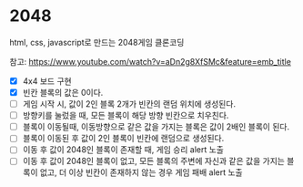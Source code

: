 # 2048

html, css, javascript로 만드는 2048게임 클론코딩

참고: https://www.youtube.com/watch?v=aDn2g8XfSMc&feature=emb_title

- [x] 4x4 보드 구현
- [x] 빈칸 블록의 값은 0이다.
- [ ] 게임 시작 시, 값이 2인 블록 2개가 빈칸의 랜덤 위치에 생성된다.
- [ ] 방향키를 눌렀을 때, 모든 블록이 해당 방향 빈칸으로 치우친다.
- [ ] 블록이 이동될때, 이동방향으로 같은 값을 가지는 블록은 값이 2배인 블록이 된다.
- [ ] 블록이 이동된 후 값이 2인 블록이 빈칸에 랜덤으로 생성된다.
- [ ] 이동 후 값이 2048인 블록이 존재할 때, 게임 승리 alert 노출
- [ ] 이동 후 값이 2048인 블록이 없고, 모든 블록의 주변에 자신과 같은 값을 가지는 블록이 없고, 더 이상 빈칸이 존재하지 않는 경우 게임 패배 alert 노출
